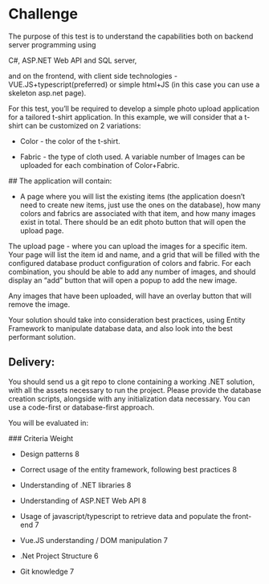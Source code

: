 # Challenge

The purpose of this test is to understand the capabilities both on backend server
programming using 

C#, ASP.NET Web API and SQL server, 

and on the frontend, with client
side technologies - 
  VUE.JS+typescript(preferred) or simple html+JS (in this case you can
use a skeleton asp.net page).

For this test, you’ll be required to develop a simple photo upload application for a tailored
t-shirt application. In this example, we will consider that a t-shirt can be customized on 2
variations:

- Color - the color of the t-shirt.

- Fabric - the type of cloth used.
A variable number of Images can be uploaded for each combination of Color+Fabric.

## The application will contain:

- A page where you will list the existing items (the application doesn’t need to create
new items, just use the ones on the database), how many colors and fabrics are
associated with that item, and how many images exist in total. There should be an
edit photo button that will open the upload page.

The upload page - where you can upload the images for a specific item.
Your page will list the item id and name, and a grid that will be filled with the
configured database product configuration of colors and fabric.
For each combination, you should be able to add any number of images, and should
display an “add” button that will open a popup to add the new image.

Any images that have been uploaded, will have an overlay button that will remove the
image.

Your solution should take into consideration best practices, using Entity Framework to
manipulate database data, and also look into the best performant solution.

## Delivery:

You should send us a git repo to clone containing a working .NET solution, with all the
assets necessary to run the project.
Please provide the database creation scripts, alongside with any initialization data
necessary. You can use a code-first or database-first approach.

You will be evaluated in:

### Criteria Weight

* Design patterns 8

* Correct usage of the entity framework, following best practices 8

* Understanding of .NET libraries 8

* Understanding of ASP.NET Web API 8

* Usage of javascript/typescript to retrieve data and populate the front-end 7

* Vue.JS understanding / DOM manipulation 7

* .Net Project Structure 6

* Git knowledge 7
